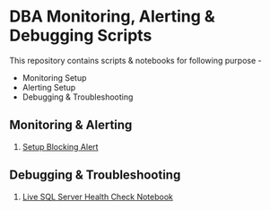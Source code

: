 # DBA Monitoring, Alerting & Debugging Scripts

This repository contains scripts & notebooks for following purpose -

- Monitoring Setup
- Alerting Setup
- Debugging & Troubleshooting

## Monitoring & Alerting
1. [Setup Blocking Alert](Notebooks/Alerting/Alert-SdtBlocking.ipynb)

## Debugging & Troubleshooting
1. [Live SQL Server Health Check Notebook](Debugging/Health-Check.ipynb)
